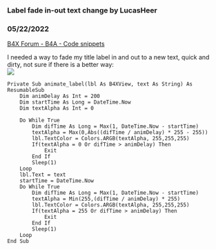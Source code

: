 ### Label fade in-out text change by LucasHeer
### 05/22/2022
[B4X Forum - B4A - Code snippets](https://www.b4x.com/android/forum/threads/140711/)

I needed a way to fade my title label in and out to a new text, quick and dirty, not sure if there is a better way:  
![](https://www.b4x.com/android/forum/attachments/129452)  
  

```B4X
Private Sub animate_label(lbl As B4XView, text As String) As ResumableSub  
    Dim animDelay As Int = 200  
    Dim startTime As Long = DateTime.Now  
    Dim textAlpha As Int = 0  
      
    Do While True  
        Dim difTime As Long = Max(1, DateTime.Now - startTime)  
        textAlpha = Max(0,Abs((difTime / animDelay) * 255 - 255))  
        lbl.TextColor = Colors.ARGB(textAlpha, 255,255,255)  
        If(textAlpha = 0 Or difTime > animDelay) Then  
            Exit  
        End If  
        Sleep(1)  
    Loop  
    lbl.Text = text  
    startTime = DateTime.Now  
    Do While True  
        Dim difTime As Long = Max(1, DateTime.Now - startTime)  
        textAlpha = Min(255,(difTime / animDelay) * 255)  
        lbl.TextColor = Colors.ARGB(textAlpha, 255,255,255)  
        If(textAlpha = 255 Or difTime > animDelay) Then  
            Exit  
        End If  
        Sleep(1)  
    Loop  
End Sub
```